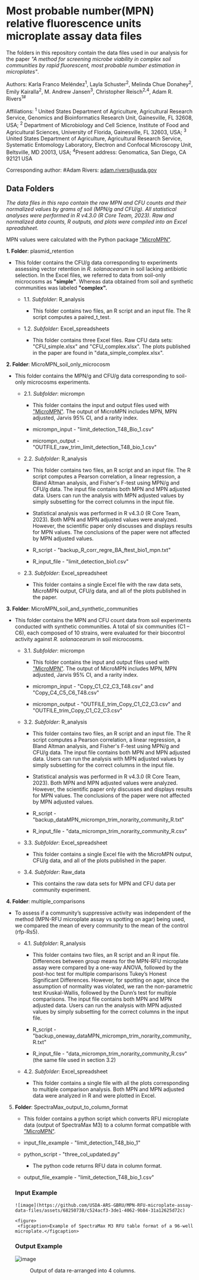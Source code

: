 # Most probable number(MPN) relative fluorescence units microplate assay data files

The folders in this repository contain the data files used in our analysis for the paper *"A method for screening microbe viability in complex soil communities by rapid fluorescent, most probable number estimation in microplates"*.

Authors: Karla Franco Meléndez<sup>1</sup>, Layla Schuster<sup>2</sup>, Melinda Chue Donahey<sup>2</sup>, Emily Kairalla<sup>2</sup>, M. Andrew Jansen<sup>3</sup>, Christopher Reisch<sup>2,4</sup>, Adam R. Rivers<sup>1#</sup>

Affiliations:
<sup>1</sup> United States Department of Agriculture, Agricultural Research Service, Genomics and Bioinformatics Research Unit, Gainesville, FL 32608, USA; <sup>2</sup> Department of Microbiology and Cell Science, Institute of Food and Agricultural Sciences, University of Florida, Gainesville, FL 32603, USA; <sup>3</sup> United States Department of Agriculture, Agricultural Research Service, Systematic Entomology Laboratory, Electron and Confocal Microscopy Unit, Beltsville, MD 20013, USA; <sup>4</sup>Present address: Genomatica, San Diego, CA 92121 USA

Corresponding author:
#Adam Rivers: adam.rivers@usda.gov

## Data Folders

*The data files in this repo contain the raw MPN and CFU counts and their normalized values by grams of soil (MPN/g and CFU/g). All statistical analyses were performed in R v4.3.0 (R Core Team, 2023). Raw and normalized data counts, R outputs, and plots were compiled into an Excel spreadsheet.*

MPN values were calculated with the Python package ["MicroMPN"](https://github.com/USDA-ARS-GBRU/micrompn).



**1. Folder**: plasmid_retention

- This folder contains the CFU/g data corresponding to experiments assessing vector retention in *R. solanacearum* in soil lacking antibiotic selection. In the Excel files, we referred to data from soil-only microcosms as **"simple"**. Whereas data obtained from soil and synthetic communities was labeled **"complex".**

   - 1.1. *Subfolder*: R_analysis
     
     - This folder contains two files, an R script and an input file. The R script computes a paired_t_test. 

   - 1.2. *Subfolder*: Excel_spreadsheets
      
      - This folder contains three Excel files. Raw CFU data sets: "CFU_simple.xlsx" and "CFU_complex.xlsx". The plots published in the paper are found in "data_simple_complex.xlsx".

**2. Folder**: MicroMPN_soil_only_microcosm

- This folder contains the MPN/g and CFU/g data corresponding to soil-only microcosms experiments. 

   - 2.1. *Subfolder*: micrompn
   
      - This folder contains the input and output files used with ["MicroMPN"](https://github.com/USDA-ARS-GBRU/micrompn). The output of MicroMPN includes MPN, MPN adjusted, Jarvis 95%       CI, and a rarity index.
      
      - micrompn_input - "limit_detection_T48_Bio_1.csv"
        
      - micrompn_output - "OUTFILE_raw_trim_limit_detection_T48_bio_1.csv"

   - 2.2. *Subfolder*: R_analysis
     
      - This folder contains two files, an R script and an input file. The R script computes a Pearson correlation, a linear regression, a Bland Altman analysis, and Fisher's F-test          using MPN/g and CFU/g data. The input file contains both MPN and MPN adjusted data. Users can run the analysis with MPN adjusted values by simply subsetting for the correct columns in the input file.

     -  Statistical analysis was performed in R v4.3.0 (R Core Team, 2023). Both MPN and MPN adjusted values were analyzed. However, the scientific paper only discusses and displays results       for MPN values. The conclusions of the paper were not affected by MPN adjusted values. 
     
      - R_script - "backup_R_corr_regre_BA_ftest_bio1_mpn.txt"
         
      - R_input_file - "limit_detection_bio1.csv"
         
  - 2.3. *Subfolder*: Excel_spreadsheet
      
     - This folder contains a single Excel file with the raw data sets, MicroMPN output, CFU/g data, and all of the plots published in the paper. 
      
      
**3. Folder**: MicroMPN_soil_and_synthetic_communities
  
- This folder contains the MPN and CFU count data from soil experiments conducted with synthetic communities. A total of six communities (C1 – C6), each composed of 10 strains, were evaluated for their biocontrol activity against *R. solanacearum* in soil microcosms.

   - 3.1. *Subfolder*: micrompn
   
      - This folder contains the input and output files used with ["MicroMPN"](https://github.com/USDA-ARS-GBRU/micrompn). The output of MicroMPN includes MPN, MPN adjusted, Jarvis 95%       CI, and a rarity index. 
    
      - micrompn_input - "Copy_C1_C2_C3_T48.csv" and "Copy_C4_C5_C6_T48.csv"
        
      - micrompn_output - "OUTFILE_trim_Copy_C1_C2_C3.csv" and "OUTFILE_trim_Copy_C1_C2_C3.csv"

   - 3.2. *Subfolder*: R_analysis
     
      - This folder contains two files, an R script and an input file. The R script computes a Pearson correlation, a linear regression, a Bland Altman analysis, and Fisher's F-test          using MPN/g and CFU/g data. The input file contains both MPN and MPN adjusted data. Users can run the analysis with MPN adjusted values by simply subsetting for the correct columns in the input file.

      -  Statistical analysis was performed in R v4.3.0 (R Core Team, 2023). Both MPN and MPN adjusted values were analyzed. However, the scientific paper only discusses and displays results       for MPN values. The conclusions of the paper were not affected by MPN adjusted values. 
     
      - R_script - "backup_dataMPN_micrompn_trim_norarity_community_R.txt"
         
      - R_input_file - "data_micrompn_trim_norarity_community_R.csv"
         
  - 3.3. *Subfolder*: Excel_spreadsheet
      
     - This folder contains a single Excel file with the MicroMPN output, CFU/g data, and all of the plots published in the paper.
   
   - 3.4. *Subfolder*: Raw_data

      - This contains the raw data sets for MPN and CFU data per community experiment.
      

**4. Folder**: multiple_comparisons

- To assess if a community’s suppressive activity was independent of the method (MPN-RFU microplate assay vs spotting on agar) being used, we compared the mean of every community to the mean of the control (rfp-Rs5). 

   - 4.1. *Subfolder*: R_analysis
     
      - This folder contains two files, an R script and an R input file. Differences between group means for the MPN-RFU microplate assay were compared by a one-way ANOVA, followed by the post-hoc test for multiple comparisons Tukey’s Honest Significant Differences. However, for spotting on agar, since the assumption of normality was violated, we ran the non-parametric test Kruskal-Wallis, followed by the Dunn’s test for multiple comparisons. The input file contains both MPN and MPN adjusted data. Users can run the analysis with MPN adjusted values by simply subsetting for the correct columns in the input file.

      - R_script - "backup_oneway_dataMPN_micrompn_trim_norarity_community_R.txt"
         
      - R_input_file - "data_micrompn_trim_norarity_community_R.csv" (the same file used in section 3.2)
         
    - 4.2. *Subfolder*: Excel_spreadsheet
      
       - This folder contains a single file with all the plots corresponding to multiple comparison analysis. Both MPN and MPN adjusted data were analyzed in R and were plotted in Excel.

  
5. **Folder**: SpectraMax_output_to_column_format
      
     - This folder contains a python script which converts RFU microplate data (output of SpectraMax M3) to a column format compatible with ["MicroMPN"](https://github.com/USDA-ARS-GBRU/micrompn).
           
     - input_file_example - "limit_detection_T48_bio_1"   
             
     - python_script - "three_col_updated.py"

        - The python code returns RFU data in column format.
           
     - output_file_example - "limit_detection_T48_bio_1.csv"
      
     ### Input Example
       ![image](https://github.com/USDA-ARS-GBRU/MPN-RFU-microplate-assay-data-files/assets/68250738/c524acf3-3de1-4062-9b84-31a12625d72c)

       <figure>
        <figcaption>Example of SpectraMax M3 RFU table format of a 96-well microplate.</figcaption>
      </figure> 
      
    
      
     ### Output Example
      ![image](https://github.com/USDA-ARS-GBRU/MPN-RFU-microplate-assay-data-files/assets/68250738/40d3c4f7-ade2-4844-9f42-d68c4df3e1d9)
       
      <figure>
       <figcaption>Output of data re-arranged into 4 columns.</figcaption>
     </figure>    
      

